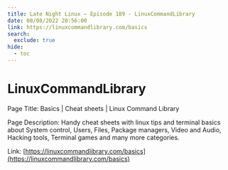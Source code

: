 ```yaml
---
title: Late Night Linux – Episode 189 - LinuxCommandLibrary
date: 08/08/2022 20:56:00
link: https://linuxcommandlibrary.com/basics
search:
  exclude: true
hide:
  - toc
---
```


# LinuxCommandLibrary

Page Title: Basics | Cheat sheets | Linux Command Library

Page Description: Handy cheat sheets with linux tips and terminal basics about System control, Users, Files, Package managers, Video and Audio, Hacking tools, Terminal games and many more categories. 

Link: [https://linuxcommandlibrary.com/basics](https://linuxcommandlibrary.com/basics)